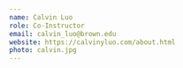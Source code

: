 ```yaml
---
name: Calvin Luo
role: Co-Instructor
email: calvin_luo@brown.edu
website: https://calvinyluo.com/about.html
photo: calvin.jpg
---
```


